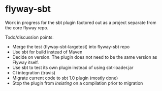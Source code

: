# flyway-sbt


Work in progress for the sbt plugin factored out as a project separate from the core
flyway repo.


Todo/discussion points:

- Merge the test (flyway-sbt-largetest) into flyway-sbt repo
- Use sbt for build instead of Maven
- Decide on version. The plugin does not need to be the same version as Flyway itself.
- Use sbt to test its own plugin instead of using sbt-loader.jar
- CI integration (travis)
- Migrate current code to sbt 1.0 plugin (mostly done)
- Stop the plugin from *insisting* on a compilation prior to migration


